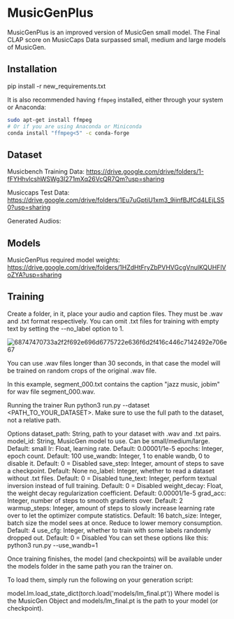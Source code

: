 # MusicGenPlus
MusicGenPlus is an improved version of MusicGen small model. The Final CLAP score on MusicCaps Data surpassed small, medium and large models of MusicGen.


## Installation
pip install -r new_requirements.txt

It is also recommended having `ffmpeg` installed, either through your system or Anaconda:
```bash
sudo apt-get install ffmpeg
# Or if you are using Anaconda or Miniconda
conda install "ffmpeg<5" -c conda-forge
```
## Dataset
Musicbench Training Data: https://drive.google.com/drive/folders/1-fFYHhvlcshWSWg3I271mXq26VcQR7Qm?usp=sharing

Musiccaps Test Data: https://drive.google.com/drive/folders/1Eu7uGptiU1xm3_9iinfBJfCd4LEjLS50?usp=sharing

Generated Audios: 
## Models

MusicGenPlus required model weights: https://drive.google.com/drive/folders/1HZdHtFryZbPVHVGcgVnulKQUHFlVoZYA?usp=sharing

## Training

Create a folder, in it, place your audio and caption files. They must be .wav and .txt format respectively. You can omit .txt files for training with empty text by setting the --no_label option to 1.

![68747470733a2f2f692e696d6775722e636f6d2f416c446c7142492e706e67](https://github.com/user-attachments/assets/25af6592-83c6-440d-a6cb-d758229bea84)



You can use .wav files longer than 30 seconds, in that case the model will be trained on random crops of the original .wav file.

In this example, segment_000.txt contains the caption "jazz music, jobim" for wav file segment_000.wav.

Running the trainer
Run python3 run.py --dataset <PATH_TO_YOUR_DATASET>. Make sure to use the full path to the dataset, not a relative path.

Options
dataset_path: String, path to your dataset with .wav and .txt pairs.
model_id: String, MusicGen model to use. Can be small/medium/large. Default: small
lr: Float, learning rate. Default: 0.00001/1e-5
epochs: Integer, epoch count. Default: 100
use_wandb: Integer, 1 to enable wandb, 0 to disable it. Default: 0 = Disabled
save_step: Integer, amount of steps to save a checkpoint. Default: None
no_label: Integer, whether to read a dataset without .txt files. Default: 0 = Disabled
tune_text: Integer, perform textual inversion instead of full training. Default: 0 = Disabled
weight_decay: Float, the weight decay regularization coefficient. Default: 0.00001/1e-5
grad_acc: Integer, number of steps to smooth gradients over. Default: 2
warmup_steps: Integer, amount of steps to slowly increase learning rate over to let the optimizer compute statistics. Default: 16
batch_size: Integer, batch size the model sees at once. Reduce to lower memory consumption. Default: 4
use_cfg: Integer, whether to train with some labels randomly dropped out. Default: 0 = Disabled
You can set these options like this: python3 run.py --use_wandb=1

Once training finishes, the model (and checkpoints) will be available under the models folder in the same path you ran the trainer on.



To load them, simply run the following on your generation script:

model.lm.load_state_dict(torch.load('models/lm_final.pt'))
Where model is the MusicGen Object and models/lm_final.pt is the path to your model (or checkpoint).




